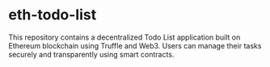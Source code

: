 # eth-todo-list
This repository contains a decentralized Todo List application built on Ethereum blockchain using Truffle and Web3. Users can manage their tasks securely and transparently using smart contracts.
